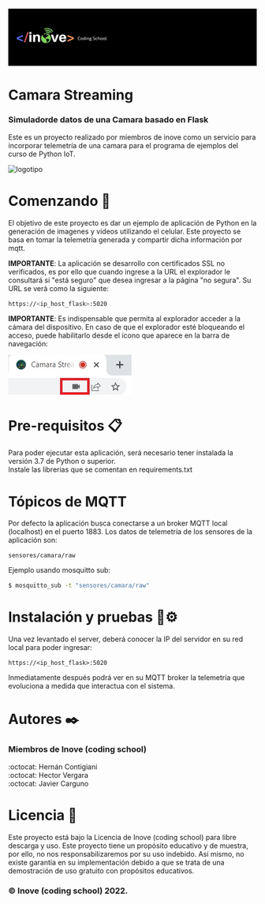 ![logotipo](inove.jpg)
# Camara Streaming
### Simuladorde datos de una Camara basado en Flask

Este es un proyecto realizado por miembros de inove como un servicio para incorporar telemetría de una camara para el programa de ejemplos del curso de Python IoT.

![logotipo](sistema.jpg)

# Comenzando 🚀
El objetivo de este proyecto es dar un ejemplo de aplicación de Python en la generación de imagenes y videos utilizando el celular. Este proyecto se basa en tomar la telemetría generada y compartir dicha información por mqtt.

__IMPORTANTE__: La aplicación se desarrollo con certificados SSL no verificados, es por ello que cuando ingrese a la URL el explorador le consultará si "está seguro" que desea ingresar a la página "no segura". Su URL se verá como la siguiente:
```sh
https://<ip_host_flask>:5020
```

__IMPORTANTE__: Es indispensable que permita al explorador acceder a la cámara del dispositivo. En caso de que el explorador esté bloqueando el acceso, puede habilitarlo desde el ícono que aparece en la barra de navegación:

![activar_camara](activar_camara.jpg)

# Pre-requisitos 📋
Para poder ejecutar esta aplicación, será necesario tener instalada la versión 3.7 de Python o superior.\
Instale las librerias que se comentan en requirements.txt

# Tópicos de MQTT
Por defecto la aplicación busca conectarse a un broker MQTT local (localhost) en el puerto 1883. Los datos de telemetría de los sensores de la aplicación son:
```
sensores/camara/raw
```
Ejemplo usando mosquitto sub:
```sh
$ mosquitto_sub -t "sensores/camara/raw"
```

# Instalación y pruebas 🔧⚙️
Una vez levantado el server, deberá conocer la IP del servidor en su red local para poder ingresar:
```ssh
https://<ip_host_flask>:5020
```
Inmediatamente después podrá ver en su MQTT broker la telemetría que evoluciona a medida que interactua con el sistema.

# Autores ✒️
### Miembros de Inove (coding school)
:octocat: Hernán Contigiani\
:octocat: Hector Vergara\
:octocat: Javier Carguno

# Licencia 📄
Este proyecto está bajo la Licencia de Inove (coding school) para libre descarga y uso. Este proyecto tiene un propósito educativo y de muestra, por ello, no nos responsabilizaremos por su uso indebido. Así mismo, no existe garantía en su implementación debido a que se trata de una demostración de uso gratuito con propósitos educativos. 
### :copyright: Inove (coding school) 2022.
